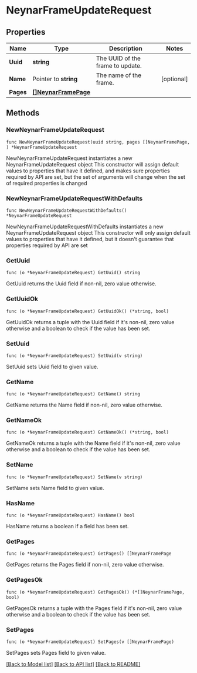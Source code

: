 # NeynarFrameUpdateRequest

## Properties

Name | Type | Description | Notes
------------ | ------------- | ------------- | -------------
**Uuid** | **string** | The UUID of the frame to update. | 
**Name** | Pointer to **string** | The name of the frame. | [optional] 
**Pages** | [**[]NeynarFramePage**](NeynarFramePage.md) |  | 

## Methods

### NewNeynarFrameUpdateRequest

`func NewNeynarFrameUpdateRequest(uuid string, pages []NeynarFramePage, ) *NeynarFrameUpdateRequest`

NewNeynarFrameUpdateRequest instantiates a new NeynarFrameUpdateRequest object
This constructor will assign default values to properties that have it defined,
and makes sure properties required by API are set, but the set of arguments
will change when the set of required properties is changed

### NewNeynarFrameUpdateRequestWithDefaults

`func NewNeynarFrameUpdateRequestWithDefaults() *NeynarFrameUpdateRequest`

NewNeynarFrameUpdateRequestWithDefaults instantiates a new NeynarFrameUpdateRequest object
This constructor will only assign default values to properties that have it defined,
but it doesn't guarantee that properties required by API are set

### GetUuid

`func (o *NeynarFrameUpdateRequest) GetUuid() string`

GetUuid returns the Uuid field if non-nil, zero value otherwise.

### GetUuidOk

`func (o *NeynarFrameUpdateRequest) GetUuidOk() (*string, bool)`

GetUuidOk returns a tuple with the Uuid field if it's non-nil, zero value otherwise
and a boolean to check if the value has been set.

### SetUuid

`func (o *NeynarFrameUpdateRequest) SetUuid(v string)`

SetUuid sets Uuid field to given value.


### GetName

`func (o *NeynarFrameUpdateRequest) GetName() string`

GetName returns the Name field if non-nil, zero value otherwise.

### GetNameOk

`func (o *NeynarFrameUpdateRequest) GetNameOk() (*string, bool)`

GetNameOk returns a tuple with the Name field if it's non-nil, zero value otherwise
and a boolean to check if the value has been set.

### SetName

`func (o *NeynarFrameUpdateRequest) SetName(v string)`

SetName sets Name field to given value.

### HasName

`func (o *NeynarFrameUpdateRequest) HasName() bool`

HasName returns a boolean if a field has been set.

### GetPages

`func (o *NeynarFrameUpdateRequest) GetPages() []NeynarFramePage`

GetPages returns the Pages field if non-nil, zero value otherwise.

### GetPagesOk

`func (o *NeynarFrameUpdateRequest) GetPagesOk() (*[]NeynarFramePage, bool)`

GetPagesOk returns a tuple with the Pages field if it's non-nil, zero value otherwise
and a boolean to check if the value has been set.

### SetPages

`func (o *NeynarFrameUpdateRequest) SetPages(v []NeynarFramePage)`

SetPages sets Pages field to given value.



[[Back to Model list]](../README.md#documentation-for-models) [[Back to API list]](../README.md#documentation-for-api-endpoints) [[Back to README]](../README.md)


